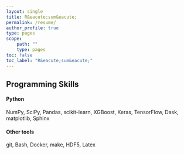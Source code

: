 ```yaml
---
layout: single
title: R&eacute;sum&eacute;
permalink: /resume/
author_profile: true
type: pages
scope:
    path: ""
    type: pages
toc: false
toc_label: "R&eacute;sum&eacute;"
---
```



## Programming Skills

#### Python
NumPy, SciPy, Pandas, scikit-learn, XGBoost, Keras, TensorFlow, Dask, matplotlib, Sphinx

#### Other tools
git, Bash, Docker, make, HDF5, Latex



